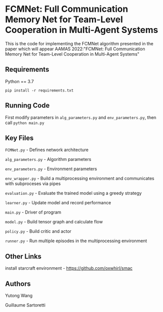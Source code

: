 # FCMNet: Full Communication Memory Net for Team-Level Cooperation in Multi-Agent Systems
This is the code for implementing the FCMNet algorithm presented in the paper which will appear AAMAS 2022:"FCMNet: Full Communication Memory Net for Team-Level Cooperation in Multi-Agent Systems"

## Requirements
Python == 3.7
```
pip install -r requirements.txt
```

## Running Code
First modify parameters in ```alg_parameters.py``` and ```env_parameters.py```, then call ```python main.py```

## Key Files
```FCMNet.py``` - Defines network architecture

```alg_parameters.py``` - Algorithm parameters

```env_parameters.py``` - Environment parameters

```env_wrapper.py``` - Build a multiprocessing environment and communicates with subproceses via pipes

```evaluation.py``` - Evaluate the trained model using a greedy strategy

```learner.py``` - Update model and record performance

```main.py``` - Driver of program

```model.py``` - Build tensor graph and calculate flow

```policy.py``` - Build critic and actor

```runner.py``` - Run multiple episodes in the multiprocessing environment

## Other Links
install starcraft environment - https://github.com/oxwhirl/smac

## Authors
Yutong Wang

Guillaume Sartoretti
